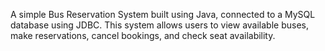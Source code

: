 A simple Bus Reservation System built using Java, connected to a MySQL database using JDBC. This system allows users to view available buses, make reservations, cancel bookings, and check seat availability.

